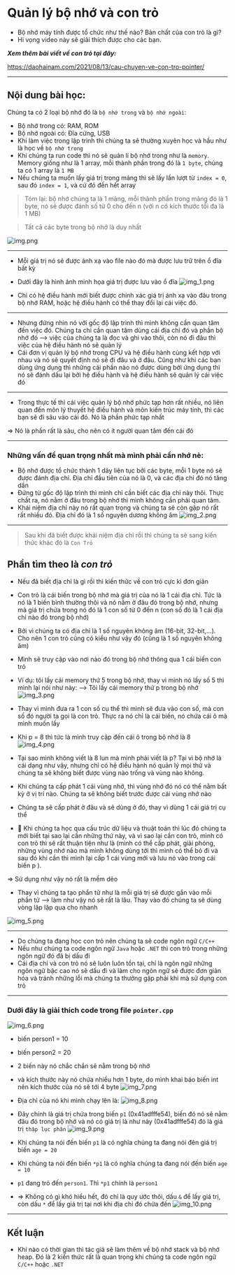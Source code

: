 # Quản lý bộ nhớ và con trỏ

- Bộ nhớ máy tính được tổ chức như thế nào? Bản chất của con trỏ là gì?
- Hi vọng video này sẽ giải thích được cho các bạn.

_**Xem thêm bài viết về con trỏ tại đây:**_

https://daohainam.com/2021/08/13/cau-chuyen-ve-con-tro-pointer/

---

## Nội dung bài học:

Chúng ta có 2 loại bộ nhớ đó là `bộ nhớ trong` và `bộ nhớ ngoài`:

- Bộ nhớ trong có: RAM, ROM
- Bộ nhớ ngoài có: Đĩa cứng, USB
- Khi làm việc trong lập trình thì chúng ta sẽ thường xuyên học và hầu như là học về `bộ nhớ trong`
- Khi chúng ta run code thì nó sẽ quản lí bộ nhớ trong như là `memory`. Memory giống như là 1 array,
  mỗi thành phần trong đó là `1 byte`, chúng ta có 1 array là `1 MB`
- Nếu chúng ta muốn lấy giá trị trong mảng thì sẽ lấy lần lượt từ `index = 0`, sau đó `index =
  1`, và cứ đó đến hết array

> Tóm lại: bộ nhớ chúng ta là 1 mảng, mỗi thành phần trong mảng đó là 1 byte, nó sẽ được đánh số
> từ 0 cho đến n (với n có kích thước tối đa là 1 MB)

> Tất cả các byte trong bộ nhớ là duy nhất

![img.png](img.png)

---

- Mỗi giá trị nó sẽ được ánh xạ vào file nào đó mà được lưu trữ trên ổ đĩa bất kỳ

- Dưới đây là hình ảnh minh họa giá trị được lưu vào ổ đĩa
  ![img_1.png](img_1.png)

- Chỉ có hệ điều hành mới biết được chính xác giá trị ánh xạ vào đâu trong bộ nhớ RAM, hoặc hệ
  điều hành có thể thay đổi lại cái việc đó.

---

- Nhưng đứng nhìn nó với gốc độ lập trình thì mình không cần quan tâm đến việc đó. Chúng ta chỉ
  cần quan tâm dùng cái địa chỉ đó và phần bộ nhớ đó --> việc của chúng ta là đọc và ghi vào
  thôi, còn nó đi đâu thì việc của hệ điều hành nó sẽ quản lý
- Cái đơn vị quản lý bộ nhớ trong CPU và hệ điều hành cùng kết hợp với nhau và nó sẽ quyết định nó
  sẽ đi đâu và ở đâu. Cũng như khi các bạn dùng ứng dụng thì những cái phần nào nó được dùng bởi
  ứng dụng thì nó sẽ đánh dấu lại bởi hệ điều hành và hệ điều hành sẽ quản lý cái việc đó

---

- Trong thực tế thì cái việc quản lý bộ nhớ phức tạp hơn rất nhiều, nó liên quan đến môn lý
  thuyết hệ điều hành và môn kiến trúc máy tính, thì các bạn sẽ đi sâu vào cái đó. Nó là phần
  phức tạp nhất

=> Nó là phần rất là sâu, cho nên có ít người quan tâm đến cái đó

---

### Những vấn đề quan trọng nhất mà mình phải cần nhớ nè:

- Bộ nhớ được tổ chức thành 1 dãy liên tục bởi các byte, mỗi 1 byte nó sẽ được đánh địa chỉ. Địa
  chỉ đầu tiên của nó là 0, và các địa chỉ đó nó tăng dần
- Đứng từ gốc độ lập trình thì mình chỉ cần biết các địa chỉ này thôi. Thực chất ra, nó nằm ở
  đâu trong bộ nhớ thì mình không cần phải quan tâm.
- Khái niệm địa chỉ này nó rất quan trọng và chúng ta sẽ còn gặp nó rất rất nhiều đó. Địa chỉ đó
  là 1 số nguyên dương không âm
  ![img_2.png](img_2.png)

---

> Sau khi đã biết được khái niệm địa chỉ rồi thì chúng ta sẽ sang kiến thức khác đó là `Con Trỏ`

## Phần tìm theo là _con trỏ_

- Nếu đã biết địa chỉ là gì rồi thì kiến thức về con trỏ cực kì đơn giản
- Con trỏ là cái biến trong bộ nhớ mà giá trị của nó là 1 cái địa chỉ. Tức là nó là 1 biến bình
  thường thôi và nó nằm ở đâu đó trong bộ nhớ, nhưng mà giá trị chứa trong nó đó là 1 con số từ
  0 đến n (con số đó là 1 cái địa chỉ nào đó trong bộ nhớ)
- Bởi vì chúng ta có địa chỉ là 1 số nguyên không âm (16-bit, 32-bit,...). Cho nên 1 con trỏ
  cũng có kiểu như vậy đó (cũng là 1 số nguyên không âm)
- Mình sẽ truy cập vào nơi nào đó trong bộ nhớ thông qua 1 cái biến con trỏ
- Ví dụ: tôi lấy cái memory thứ 5 trong bộ nhớ, thay vì mình nó lấy số 5 thì mình lại nói như
  này: --> Tôi lấy cái memory thứ p trong bộ nhớ
  ![img_3.png](img_3.png)
- Thay vì mình đưa ra 1 con số cụ thể thì mình sẽ đưa vào con số, mà con số đó người ta gọi là
  con trỏ. Thực ra nó chỉ là cái biến, nó chứa cái ô mà mình muốn lấy
- Khi p = 8 thì tức là mình truy cập đến cái ô trong bộ nhớ là 8
  ![img_4.png](img_4.png)
- Tại sao mình không viết là 8 lun mà mình phải viết là p? Tại vì bộ nhớ là cái dạng như vậy,
  nhưng chỉ có hệ điều hành nó quản lý mọi thứ và chúng ta sẽ không biết được vùng nào trống và
  vùng nào không.
- Khi chúng ta cấp phát 1 cái vùng nhớ, thì vùng nhớ đó nó có thể nằm bất kỳ ở vị trí nào. Chúng
  ta sẽ không biết trước được cái vùng nhớ nào
- Chúng ta sẽ cấp phát ở đâu và sẽ dùng ở đó, thay vì dùng 1 cái giá trị cụ thể

- 🎯 Khi chúng ta học qua cấu trúc dữ liệu và thuật toán thì lúc đó chúng ta mới biết tại sao lại
  cần những thứ này, và vì sao lại cần con trỏ, mình có con trỏ thì sẽ rất thuận tiện như là
  (mình có thể cấp phát, giải phóng, những vùng nhớ nào mà mình không dùng tới thì mình có thể
  bỏ đi và sau đó khi cần thì mình lại cấp 1 cái vùng mới và lưu nó vào trong cái biến p ).

=> Sử
dụng như vậy nó rất là mềm dẻo

- Thay vì chúng ta tạo phẩn tử như là mỗi giá trị sẽ được gắn vào mỗi phần tử --> làm như vậy nó
  sẽ rất là lâu. Thay vào đó chúng ta sẽ dùng vòng lặp lặp qua cho nhanh

![img_5.png](img_5.png)

---

- Do chúng ta đang học con trỏ nên chúng ta sẽ code ngôn ngữ `C/C++`
- Nếu như chúng ta code ngôn ngữ `Java` hoặc `.NET` thì con trỏ trong những ngôn ngữ đó đã bị dấu đi
- Cái địa chỉ và con trỏ nó sẽ luôn luôn tồn tại, chỉ là ngôn ngữ những ngôn ngữ bậc cao nó sẽ
  dấu đi và làm cho ngôn ngữ sẽ được đơn giản hóa và tránh những lỗi mà chúng ta thưởng gặp phải
  khi mà sử dụng con trỏ

---

### Dưới đây là giải thích code trong file `pointer.cpp`

![img_6.png](img_6.png)

- biến person1 = 10
- biến person2 = 20
- 2 biến này nó chắc chắn sẽ nằm trong bộ nhớ
- và kích thước này nó chứa nhiều hơn 1 byte, do mình khai báo biến int nên kích thước của nó sẽ
  tới 4
  byte
  ![img_7.png](img_7.png)
- Địa chỉ của nó khi mình chạy lên là:
  ![img_8.png](img_8.png)
- Đây chính là giá trị chứa trong biến `p1` (0x41adfffe54), biến đó nó sẽ nằm đâu đó trong bộ
  nhớ và nó có giá trị là như này (0x41adfffe54) đó là giá trị `thập lục phân`
  ![img_9.png](img_9.png)
- Khi chúng ta nói đến biến `p1` là có nghĩa chúng ta đang nói đên giá trị biến `age = 20`
- Khi chúng ta nói đến biến `*p1` là có nghĩa chúng ta đang nói đến biến `age = 10`
- `p1` đang trỏ đến `person1`. Thì `*p1` chính là `person1`

- => Không có gì khó hiểu hết, đó chỉ là quy ước thôi, dấu `&` để lấy giá trị, còn dấu `*` để lấy
  giá trị tại nơi khi địa chỉ đó chứa đến
  ![img_10.png](img_10.png)

---

## Kết luận

- Khi nào có thời gian thì tác giả sẽ làm thêm về bộ nhớ stack và bộ nhớ heap. Đó là 2 kiến thức
  rất là quan trọng khi chúng ta code ngôn ngữ `C/C++` hoặc `.NET`